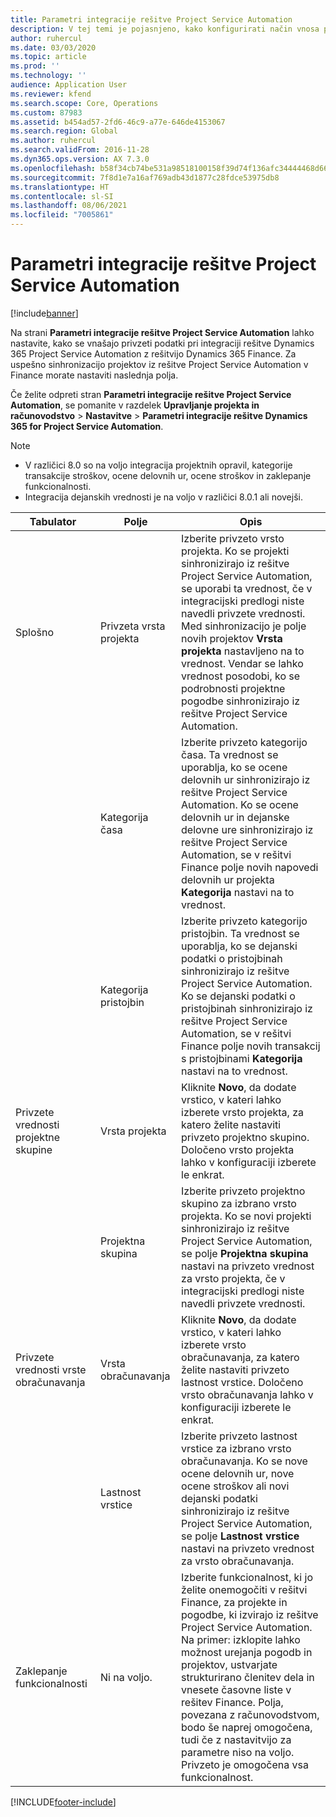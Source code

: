 ```yaml
---
title: Parametri integracije rešitve Project Service Automation
description: V tej temi je pojasnjeno, kako konfigurirati način vnosa privzetih podatkov med integracijo rešitve Microsoft Dynamics 365 for Project Service Automation z rešitvijo Microsoft Dynamics 365 Finance.
author: ruhercul
ms.date: 03/03/2020
ms.topic: article
ms.prod: ''
ms.technology: ''
audience: Application User
ms.reviewer: kfend
ms.search.scope: Core, Operations
ms.custom: 87983
ms.assetid: b454ad57-2fd6-46c9-a77e-646de4153067
ms.search.region: Global
ms.author: ruhercul
ms.search.validFrom: 2016-11-28
ms.dyn365.ops.version: AX 7.3.0
ms.openlocfilehash: b58f34cb74be531a98518100158f39d74f136afc34444468d666cd4e9394af6f
ms.sourcegitcommit: 7f8d1e7a16af769adb43d1877c28fdce53975db8
ms.translationtype: HT
ms.contentlocale: sl-SI
ms.lasthandoff: 08/06/2021
ms.locfileid: "7005861"
---
```

# <a name="project-service-automation-integration-parameters"></a>Parametri integracije rešitve Project Service Automation

[!include[banner](../includes/banner.md)]

Na strani **Parametri integracije rešitve Project Service Automation** lahko nastavite, kako se vnašajo privzeti podatki pri integraciji rešitve Dynamics 365 Project Service Automation z rešitvijo Dynamics 365 Finance. Za uspešno sinhronizacijo projektov iz rešitve Project Service Automation v Finance morate nastaviti naslednja polja.

Če želite odpreti stran **Parametri integracije rešitve Project Service Automation**, se pomanite v razdelek **Upravljanje projekta in računovodstvo** \> **Nastavitve** \> **Parametri integracije rešitve Dynamics 365 for Project Service Automation**. 

> [!NOTE]
> - V različici 8.0 so na voljo integracija projektnih opravil, kategorije transakcije stroškov, ocene delovnih ur, ocene stroškov in zaklepanje funkcionalnosti.
> - Integracija dejanskih vrednosti je na voljo v različici 8.0.1 ali novejši.


| Tabulator                    | Polje                | Opis |
|------------------------|----------------------|-------------|
| Splošno                | Privzeta vrsta projekta | Izberite privzeto vrsto projekta. Ko se projekti sinhronizirajo iz rešitve Project Service Automation, se uporabi ta vrednost, če v integracijski predlogi niste navedli privzete vrednosti. Med sinhronizacijo je polje novih projektov **Vrsta projekta** nastavljeno na to vrednost. Vendar se lahko vrednost posodobi, ko se podrobnosti projektne pogodbe sinhronizirajo iz rešitve Project Service Automation. |
|                        | Kategorija časa        | Izberite privzeto kategorijo časa. Ta vrednost se uporablja, ko se ocene delovnih ur sinhronizirajo iz rešitve Project Service Automation. Ko se ocene delovnih ur in dejanske delovne ure sinhronizirajo iz rešitve Project Service Automation, se v rešitvi Finance polje novih napovedi delovnih ur projekta **Kategorija** nastavi na to vrednost. |
|                        | Kategorija pristojbin         | Izberite privzeto kategorijo pristojbin. Ta vrednost se uporablja, ko se dejanski podatki o pristojbinah sinhronizirajo iz rešitve Project Service Automation. Ko se dejanski podatki o pristojbinah sinhronizirajo iz rešitve Project Service Automation, se v rešitvi Finance polje novih transakcij s pristojbinami **Kategorija** nastavi na to vrednost. |
| Privzete vrednosti projektne skupine | Vrsta projekta         | Kliknite **Novo**, da dodate vrstico, v kateri lahko izberete vrsto projekta, za katero želite nastaviti privzeto projektno skupino. Določeno vrsto projekta lahko v konfiguraciji izberete le enkrat. |
|                        | Projektna skupina        | Izberite privzeto projektno skupino za izbrano vrsto projekta. Ko se novi projekti sinhronizirajo iz rešitve Project Service Automation, se polje **Projektna skupina** nastavi na privzeto vrednost za vrsto projekta, če v integracijski predlogi niste navedli privzete vrednosti. |
| Privzete vrednosti vrste obračunavanja  | Vrsta obračunavanja         | Kliknite **Novo**, da dodate vrstico, v kateri lahko izberete vrsto obračunavanja, za katero želite nastaviti privzeto lastnost vrstice. Določeno vrsto obračunavanja lahko v konfiguraciji izberete le enkrat. |
|                        | Lastnost vrstice        | Izberite privzeto lastnost vrstice za izbrano vrsto obračunavanja. Ko se nove ocene delovnih ur, nove ocene stroškov ali novi dejanski podatki sinhronizirajo iz rešitve Project Service Automation, se polje **Lastnost vrstice** nastavi na privzeto vrednost za vrsto obračunavanja. |
| Zaklepanje funkcionalnosti  | Ni na voljo.       | Izberite funkcionalnost, ki jo želite onemogočiti v rešitvi Finance, za projekte in pogodbe, ki izvirajo iz rešitve Project Service Automation. Na primer: izklopite lahko možnost urejanja pogodb in projektov, ustvarjate strukturirano členitev dela in vnesete časovne liste v rešitev Finance. Polja, povezana z računovodstvom, bodo še naprej omogočena, tudi če z nastavitvijo za parametre niso na voljo. Privzeto je omogočena vsa funkcionalnost. |


[!INCLUDE[footer-include](../includes/footer-banner.md)]